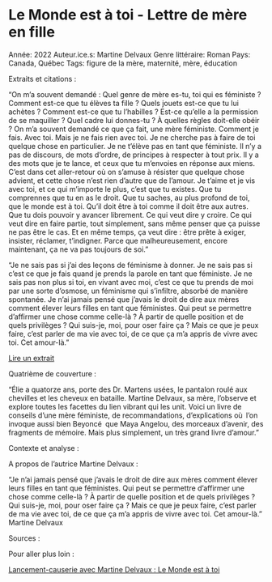 # Le Monde est à toi - Lettre de mère en fille

Année: 2022
Auteur.ice.s: Martine Delvaux
Genre littéraire: Roman
Pays: Canada, Québec
Tags: figure de la mère, maternité, mère, éducation

Extraits et citations :

“On m’a souvent demandé : Quel genre de mère es-tu, toi qui es féministe ? Comment est-ce que tu élèves ta fille ? Quels jouets est-ce que tu lui achètes ? Comment est-ce que tu l’habilles ? Est-ce qu’elle a la permission de se maquiller ? Quel cadre lui donnes-tu ? À quelles règles doit-elle obéir ? On m’a souvent demandé ce que ça fait, une mère féministe. Comment je fais. Avec toi. Mais je ne fais rien avec toi. Je ne cherche pas à faire de toi quelque chose en particulier. Je ne t’élève pas en tant que féministe. Il n’y a pas de discours, de mots d’ordre, de principes à respecter à tout prix. Il y a des mots que je te lance, et ceux que tu m’envoies en réponse aux miens. C’est dans cet aller-retour où on s’amuse à résister que quelque chose advient, et cette chose n’est rien d’autre que de l’amour. Je t’aime et je vis avec toi, et ce qui m’importe le plus, c’est que tu existes. Que tu comprennes que tu en as le droit. Que tu saches, au plus profond de toi, que le monde est à toi. Qu’il doit être à toi comme il doit être aux autres. Que tu dois pouvoir y avancer librement. Ce qui veut dire y croire. Ce qui veut dire en faire partie, tout simplement, sans même penser que ça puisse ne pas être le cas. Et en même temps, ça veut dire : être prête à exiger, insister, réclamer, t’indigner. Parce que malheureusement, encore maintenant, ça ne va pas toujours de soi.”

“Je ne sais pas si j’ai des leçons de féminisme à donner. Je ne sais pas si c’est ce que je fais quand je prends la parole en tant que féministe. Je ne sais pas non plus si toi, en vivant avec moi, c’est ce que tu prends de moi par une sorte d’osmose, un féminisme qui s’infiltre, absorbé de manière spontanée. Je n’ai jamais pensé que j’avais le droit de dire aux mères comment élever leurs filles en tant que féministes. Qui peut se permettre d’affirmer une chose comme celle-là ? À partir de quelle position et de quels privilèges ? Qui suis-je, moi, pour oser faire ça ? Mais ce que je peux faire, c’est parler de ma vie avec toi, de ce que ça m’a appris de vivre avec toi. Cet amour-là.”

[Lire un extrait](https://www.lesavrils.fr/wp-content/uploads/2022/01/Monde_extrait.pdf)

Quatrième de couverture :

“Élie a quatorze ans, porte des Dr. Martens usées, le pantalon roulé aux chevilles et les cheveux en bataille. Martine Delvaux, sa mère, l’observe et explore toutes les facettes du lien vibrant qui les unit. Voici un livre de conseils d’une mère féministe, de recommandations, d’explications où l’on invoque aussi bien Beyoncé que Maya Angelou, des morceaux d’avenir, des fragments de mémoire. Mais plus simplement, un très grand livre d’amour.”

Contexte et analyse :

A propos de l’autrice Martine Delvaux :

“Je n’ai jamais pensé que j’avais le droit de dire aux mères comment élever leurs filles en tant que féministes. Qui peut se permettre d’affirmer une chose comme celle-là ? À partir de quelle position et de quels privilèges ? Qui suis-je, moi, pour oser faire ça ? Mais ce que je peux faire, c’est parler de ma vie avec toi, de ce que ça m’a appris de vivre avec toi. Cet amour-là.” Martine Delvaux

Sources :

Pour aller plus loin :

[Lancement-causerie avec Martine Delvaux : Le Monde est à toi](https://youtu.be/LX9HSxRdMYs)